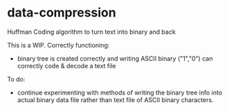 # data-compression
Huffman Coding algorithm to turn text into binary and back

This is a WIP. 
Correctly functioning: 
- binary tree is created correctly and writing ASCII binary ("1","0") can correctly code & decode a text file 

To do: 
- continue experimenting with methods of writing the binary tree info into actual binary data file rather than text file of ASCII binary characters.

